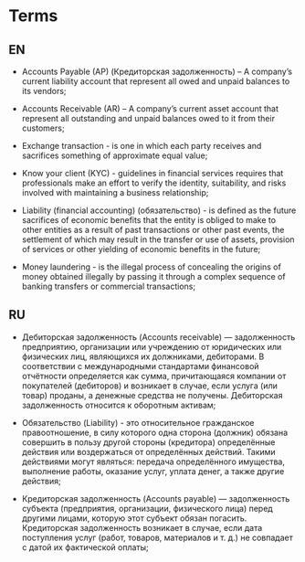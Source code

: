 # Terms

## EN

- Accounts Payable (AP) (Кредиторская задолженность) – A company’s current liability account that represent all owed and unpaid balances to its vendors;
- Accounts Receivable (AR) – A company’s current asset account that represent all outstanding and unpaid balances owed to it from their customers;

- Exchange transaction - is one in which each party receives and sacrifices something of approximate equal value;

- Know your client (KYC) - guidelines in financial services requires that professionals make an effort to verify the identity, suitability, and risks involved with maintaining 
a business relationship;

- Liability (financial accounting) (обязательство) - is defined as the future sacrifices of economic benefits that the entity is obliged to make to other entities as a result of past 
transactions or other past events, the settlement of which may result in the transfer or use of assets, provision of services or other yielding of economic benefits in the future;


- Money laundering - is the illegal process of concealing the origins of money obtained illegally by passing it through a complex sequence of banking transfers or commercial transactions;

## RU

- Дебиторская задолженность (Accounts receivable) — задолженность предприятию, организации или учреждению от юридических или физических лиц, являющихся их должниками, дебиторами. 
В соответствии с международными стандартами финансовой отчётности определяется как сумма, причитающаяся компании от покупателей (дебиторов) и возникает в случае, если услуга (или товар) 
проданы, а денежные средства не получены. Дебиторская задолженность относится к оборотным активам;

- Обязательство (Liability) - это относительное гражданское правоотношение, в силу которого одна сторона (должник) обязана совершить в пользу другой стороны (кредитора) определённые действия или 
воздержаться от определённых действий. Такими действиями могут являться: передача определённого имущества, выполнение работы, оказание услуг, уплата денег, а также другие действия;

- Кредиторская задолженность (Accounts payable) — задолженность субъекта (предприятия, организации, физического лица) перед другими лицами, которую этот субъект обязан погасить. 
Кредиторская задолженность возникает в случае, если дата поступления услуг (работ, товаров, материалов и т. д.) не совпадает с датой их фактической оплаты;







